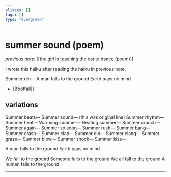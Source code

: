 ```yaml
---
aliases: []
tags: []
type: "evergreen"
---
```


# summer sound (poem)

_previous note:_ [[the girl is teaching the cat to dance (poem)]]

I wrote this haiku after reading the haiku in previous note.

Summer din—
A man falls to the ground
Earth pays no mind


- [[footfall]]

## variations

Summer beats—
Summer sound— (this was original line)
Summer rhythm—
Summer heat—
Warming summer—
Heating summer—
Summer crunch—
Summer again—
Summer so soon—
Summer rush—
Summer bang—
Summer crash—
Summer clap—
Summer din—
Summer clang—
Summer graze—
Summer blow—
Summer shock—
Summer kiss—

A man falls to the ground
Earth pays no mind

We fall to the ground
Someone falls to the ground
We all fall to the ground
A human falls to the ground


---





